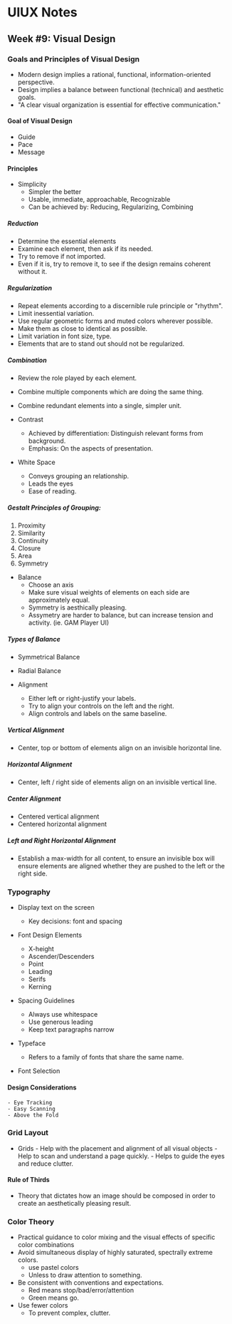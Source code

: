 # UIUX Notes

## Week #9: Visual Design

### Goals and Principles of Visual Design
- Modern design implies a rational, functional, information-oriented perspective.
- Design implies a balance between functional (technical) and aesthetic goals.
- "A clear visual organization is essential for effective communication."

#### Goal of Visual Design
- Guide
- Pace
- Message

#### Principles
- Simplicity
    - Simpler the better
    - Usable, immediate, approachable, Recognizable
    - Can be achieved by: Reducing, Regularizing, Combining

##### Reduction
- Determine the essential elements
- Examine each element, then ask if its needed.
- Try to remove if not imported.
- Even if it is, try to remove it, to see if the design remains coherent without it.

##### Regularization
- Repeat elements according to a discernible rule principle or "rhythm".
- Limit inessential variation.
- Use regular geometric forms and muted colors wherever possible.
- Make them as close to identical as possible.
- Limit variation in font size, type.
- Elements that are to stand out should not be regularized.

##### Combination
- Review the role played by each element.
- Combine multiple components which are doing the same thing.
- Combine redundant elements into a single, simpler unit.

- Contrast
    - Achieved by differentiation: Distinguish relevant forms from background.
    - Emphasis: On the aspects of presentation.

- White Space
    - Conveys grouping an relationship.
    - Leads the eyes
    - Ease of reading.

##### Gestalt Principles of Grouping:
1. Proximity
2. Similarity
3. Continuity
4. Closure
5. Area
6. Symmetry

- Balance
    - Choose an axis
    - Make sure visual weights of elements on each side are approximately equal.
    - Symmetry is aesthically pleasing.
    - Assymetry are harder to balance, but can increase tension and activity. (ie. GAM Player UI)

##### Types of Balance
- Symmetrical Balance
- Radial Balance

- Alignment
    - Either left or right-justify your labels.
    - Try to align your controls on the left and the right.
    - Align controls and labels on the same baseline.

##### Vertical Alignment
- Center, top or bottom of elements align on an invisible horizontal line.
##### Horizontal Alignment
- Center, left / right side of elements align on an invisible vertical line.
##### Center Alignment
- Centered vertical alignment
- Centered horizontal alignment
##### Left and Right Horizontal Alignment
- Establish a max-width for all content, to ensure an invisible box will ensure elements are aligned whether they are pushed to the left or the right side.

### Typography
- Display text on the screen
    - Key decisions: font and spacing
- Font Design Elements
    - X-height
    - Ascender/Descenders
    - Point
    - Leading
    - Serifs
    - Kerning

- Spacing Guidelines
    - Always use whitespace
    - Use generous leading
    - Keep text paragraphs narrow

- Typeface
    - Refers to a family of fonts that share the same name.
- Font Selection

#### Design Considerations
    - Eye Tracking
    - Easy Scanning
    - Above the Fold

### Grid Layout
- Grids
        - Help with the placement and alignment of all visual objects
        - Help to scan and understand a page quickly.
        - Helps to guide the eyes and reduce clutter.

#### Rule of Thirds
- Theory that dictates how an image should be composed in order to create an aesthetically pleasing result.

### Color Theory
- Practical guidance to color mixing and the visual effects of specific color combinations
- Avoid simultaneous display of highly saturated, spectrally extreme colors.
    - use pastel colors
    - Unless to draw attention to something.
- Be consistent with conventions and expectations.
    - Red means stop/bad/error/attention
    - Green means go.
- Use fewer colors
    - To prevent complex, clutter.